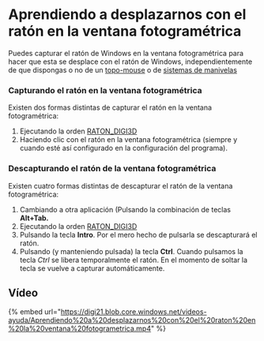 # Aprendiendo a desplazarnos con el ratón en la ventana fotogramétrica

Puedes capturar el ratón de Windows en la ventana fotogramétrica para hacer que esta se desplace con el ratón de Windows, independientemente de que dispongas o no de un [topo-mouse]() o de [sistemas de manivelas]()

### Capturando el ratón en la ventana fotogramétrica

Existen dos formas distintas de capturar el ratón en la ventana fotogramétrica:

1. Ejecutando la orden [RATON\_DIGI3D](RATON_DIGI3D.html)
2. Haciendo clic con el ratón en la ventana fotogramétrica \(siempre y cuando esté así configurado en la configuración del programa\).

### Descapturando el ratón de la ventana fotogramétrica

Existen cuatro formas distintas de descapturar el ratón de la ventana fotogramétrica:

1. Cambiando a otra aplicación \(Pulsando la combinación de teclas **Alt+Tab.**
2. Ejecutando la orden [RATON\_DIGI3D](RATON_DIGI3D.html)
3. Pulsando la tecla **Intro**. Por el mero hecho de pulsarla se descapturará el ratón.
4. Pulsando \(y manteniendo pulsada\) la tecla **Ctrl**. Cuando pulsamos la tecla _Ctrl_ se libera temporalmente el ratón. En el momento de soltar la tecla se vuelve a capturar automáticamente.

## Vídeo

{% embed url="https://digi21.blob.core.windows.net/videos-ayuda/Aprendiendo%20a%20desplazarnos%20con%20el%20raton%20en%20la%20ventana%20fotogrametrica.mp4" %}




